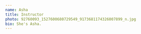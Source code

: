 ```yaml
---
name: Asha
title: Instructor
photo: 92760093_1527600680729549_9173681174326007899_n.jpg
bio: She's Asha.
---
```

